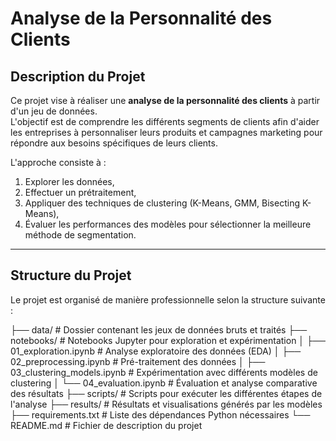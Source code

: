 # Analyse de la Personnalité des Clients

## Description du Projet

Ce projet vise à réaliser une **analyse de la personnalité des clients** à partir d'un jeu de données.  
L'objectif est de comprendre les différents segments de clients afin d'aider les entreprises à personnaliser leurs produits et campagnes marketing pour répondre aux besoins spécifiques de leurs clients.

L'approche consiste à :
1. Explorer les données,
2. Effectuer un prétraitement,
3. Appliquer des techniques de clustering (K-Means, GMM, Bisecting K-Means),
4. Évaluer les performances des modèles pour sélectionner la meilleure méthode de segmentation.

---

## Structure du Projet

Le projet est organisé de manière professionnelle selon la structure suivante :

├── data/ # Dossier contenant les jeux de données bruts et traités ├── notebooks/ # Notebooks Jupyter pour exploration et expérimentation │ ├── 01_exploration.ipynb # Analyse exploratoire des données (EDA) │ ├── 02_preprocessing.ipynb # Pré-traitement des données │ ├── 03_clustering_models.ipynb # Expérimentation avec différents modèles de clustering │ └── 04_evaluation.ipynb # Évaluation et analyse comparative des résultats ├── scripts/ # Scripts pour exécuter les différentes étapes de l'analyse ├── results/ # Résultats et visualisations générés par les modèles ├── requirements.txt # Liste des dépendances Python nécessaires └── README.md # Fichier de description du projet
